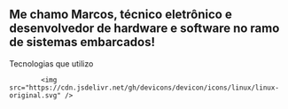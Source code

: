 ## Me chamo Marcos, técnico eletrônico e desenvolvedor de hardware e software no ramo de sistemas embarcados!

Tecnologias que utilizo

            <img src="https://cdn.jsdelivr.net/gh/devicons/devicon/icons/linux/linux-original.svg" />
          
